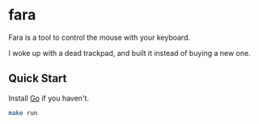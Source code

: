 # fara

Fara is a tool to control the mouse with your keyboard.

I woke up with a dead trackpad, and built it instead of buying a new one.

## Quick Start

Install [Go](https://go.dev/doc/install) if you haven't.

```bash
make run
```
